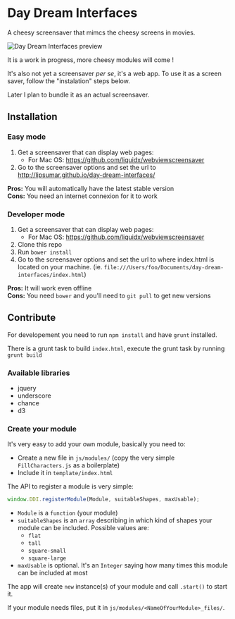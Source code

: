 # Day Dream Interfaces

A cheesy screensaver that mimcs the cheesy screens in movies.

![Day Dream Interfaces preview](https://www.dropbox.com/s/cz5zbk95fafdvyo/Capture%20d%27%C3%A9cran%202015-05-22%2018.09.21.png?dl=1)


It is a work in progress, more cheesy modules will come !

It's also not yet a screensaver _per se_, it's a web app. To use it as a screen saver, follow the "instalation" steps below.

Later I plan to bundle it as an actual screensaver.


## Installation

### Easy mode

1. Get a screensaver that can display web pages:
	* For Mac OS: https://github.com/liquidx/webviewscreensaver
2. Go to the screensaver options and set the url to http://lipsumar.github.io/day-dream-interfaces/

**Pros:** You will automatically have the latest stable version<br>
**Cons:** You need an internet connexion for it to work

### Developer mode

1. Get a screensaver that can display web pages:
	* For Mac OS: https://github.com/liquidx/webviewscreensaver
2. Clone this repo
3. Run `bower install`
4. Go to the screensaver options and set the url to where index.html is located on your machine. (ie. `file:///Users/foo/Documents/day-dream-interfaces/index.html`)

**Pros:** It will work even offline<br>
**Cons:** You need `bower` and you'll need to `git pull` to get new versions

## Contribute

For developement you need to run `npm install` and have `grunt` installed.

There is a grunt task to build `index.html`, execute the grunt task by running `grunt build`

### Available libraries

* jquery
* underscore
* chance
* d3


### Create your module

It's very easy to add your own module, basically you need to:

* Create a new file in `js/modules/` (copy the very simple `FillCharacters.js` as a boilerplate)
* Include it in `template/index.html`

The API to register a module is very simple:

```js
window.DDI.registerModule(Module, suitableShapes, maxUsable);
```

* `Module` is a `function` (your module)
* `suitableShapes` is an `array` describing in which kind of shapes your module can be included. Possible values are:
	* `flat`
	* `tall`
	* `square-small`
	* `square-large`
* `maxUsable` is optional. It's an `Integer` saying how many times this module can be included at most

The app will create `new` instance(s) of your module and call `.start()` to start it.


If your module needs files, put it in `js/modules/<NameOfYourModule>_files/`.


